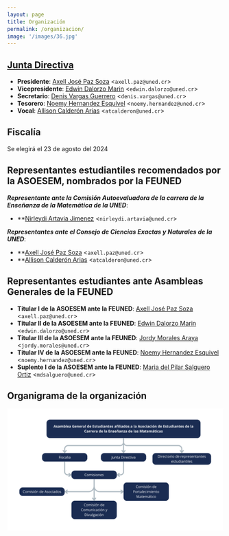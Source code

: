 ```yaml
---
layout: page
title: Organización
permalink: /organizacion/
image: '/images/36.jpg'
---
```


## [Junta Directiva](mailto:asoesem@uned.ac.cr)

* **Presidente**: [Axell José Paz Soza](mailto:axell.paz@uned.cr) <`axell.paz@uned.cr`>
* **Vicepresidente**: [Edwin Dalorzo Marin](mailto:edwin.dalorzo@uned.cr) <`edwin.dalorzo@uned.cr`>
* **Secretario**: [Denis Vargas Guerrero](mailto:denis.vargas@uned.cr) <`denis.vargas@uned.cr`>
* **Tesorero**: [Noemy Hernandez Esquivel](mailto:noemy.hernandez@uned.cr) <`noemy.hernandez@uned.cr`>
* **Vocal**: [Allison Calderón Arias](mailto:atcalderonm@uned.cr) <`atcalderon@uned.cr`>


## Fiscalía

Se elegirá el 23 de agosto del 2024 


## Representantes estudiantiles recomendados por la ASOESEM, nombrados por la FEUNED

***Representante ante la Comisión Autoevaluadora de la carrera de la Enseñanza de la Matemática de la UNED***:
* **[Nirleydi Artavia Jimenez](mailto:nirleydi.artavia@uned.cr) <`nirleydi.artavia@uned.cr`>
  
***Representantes ante el Consejo de Ciencias Exactas y Naturales de la UNED***:
* **[Axell José Paz Soza](mailto:axell.paz@uned.cr) <`axell.paz@uned.cr`>
* **[Allison Calderón Arias](mailto:atcalderon@uned.cr) <`atcalderon@uned.cr`>

## Representantes estudiantes ante Asambleas Generales de la FEUNED
* **Titular I de la ASOESEM ante la FEUNED**: [Axell José Paz Soza](mailto:axell.paz@uned.cr) <`axell.paz@uned.cr`>
* **Titular II de la ASOESEM ante la FEUNED**: [Edwin Dalorzo Marin](mailto:edwin.dalorzo@uned.cr) <`edwin.dalorzo@uned.cr`>
* **Titular III de la ASOESEM ante la FEUNED**: [Jordy Morales Araya](mailto:jordy.morales@uned.cr) <`jordy.morales@uned.cr`>
* **Titular IV de la ASOESEM ante la FEUNED**: [Noemy Hernandez Esquivel](mailto:noemy.hernandez@uned.cr) <`noemy.hernandez@uned.cr`>
* **Suplente I de la ASOESEM ante la FEUNED**: [Maria del Pilar Salguero Ortiz](mailto:mdsalguero@uned.cr) <`mdsalguero@uned.cr`>


## Organigrama de la organización

![Configuración del formato de la hoja](/images/125.png)
